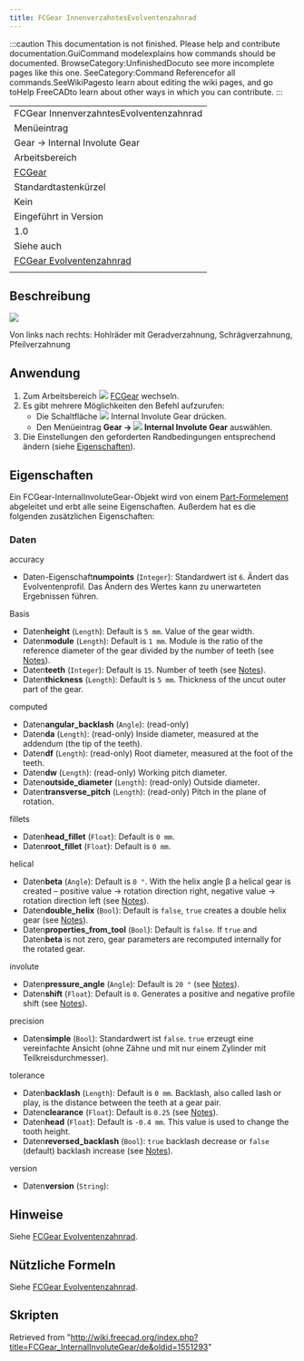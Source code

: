 ```yaml
---
title: FCGear InnenverzahntesEvolventenzahnrad
---
```

:::caution
This documentation is not finished. Please help and contribute documentation.GuiCommand modelexplains how commands should be documented. BrowseCategory:UnfinishedDocuto see more incomplete pages like this one. SeeCategory:Command Referencefor all commands.SeeWikiPagesto learn about editing the wiki pages, and go toHelp FreeCADto learn about other ways in which you can contribute.
:::

|  |
| --- |
| FCGear InnenverzahntesEvolventenzahnrad |
| Menüeintrag |
| Gear → Internal Involute Gear |
| Arbeitsbereich |
| [FCGear](/FCGear_Workbench/de "FCGear Workbench/de") |
| Standardtastenkürzel |
| Kein |
| Eingeführt in Version |
| 1.0 |
| Siehe auch |
| [FCGear Evolventenzahnrad](/FCGear_InvoluteGear/de "FCGear InvoluteGear/de") |
|  |

## Beschreibung

![](/images/FCGear_InternalInvoluteGear-01.png)

Von links nach rechts: Hohlräder mit Geradverzahnung, Schrägverzahnung, Pfeilverzahnung

## Anwendung

1. Zum Arbeitsbereich ![](/images/FCGear_workbench_icon.svg) [FCGear](/FCGear_Workbench/de "FCGear Workbench/de") wechseln.
2. Es gibt mehrere Möglichkeiten den Befehl aufzurufen:
   * Die Schaltfläche ![](/images/FCGear_InternalInvoluteGear.svg) Internal Involute Gear drücken.
   * Den Menüeintrag **Gear → ![](/images/FCGear_InternalInvoluteGear.svg) Internal Involute Gear** auswählen.
3. Die Einstellungen den geforderten Randbedingungen entsprechend ändern (siehe [Eigenschaften](#Eigenschaften)).

## Eigenschaften

Ein FCGear-InternalInvoluteGear-Objekt wird von einem [Part-Formelement](/Part_Feature/de "Part Feature/de") abgeleitet und erbt alle seine Eigenschaften. Außerdem hat es die folgenden zusätzlichen Eigenschaften:

### Daten

accuracy

* Daten-Eigenschaft**numpoints** (`Integer`): Standardwert ist `6`. Ändert das Evolventenprofil. Das Ändern des Wertes kann zu unerwarteten Ergebnissen führen.

Basis

* Daten**height** (`Length`): Default is `5 mm`. Value of the gear width.
* Daten**module** (`Length`): Default is `1 mm`. Module is the ratio of the reference diameter of the gear divided by the number of teeth (see [Notes](/FCGear_InvoluteGear#Notes "FCGear InvoluteGear")).
* Daten**teeth** (`Integer`): Default is `15`. Number of teeth (see [Notes](/FCGear_InvoluteGear#Notes "FCGear InvoluteGear")).
* Daten**thickness** (`Length`): Default is `5 mm`. Thickness of the uncut outer part of the gear.

computed

* Daten**angular\_backlash** (`Angle`): (read-only)
* Daten**da** (`Length`): (read-only) Inside diameter, measured at the addendum (the tip of the teeth).
* Daten**df** (`Length`): (read-only) Root diameter, measured at the foot of the teeth.
* Daten**dw** (`Length`): (read-only) Working pitch diameter.
* Daten**outside\_diameter** (`Length`): (read-only) Outside diameter.
* Daten**transverse\_pitch** (`Length`): (read-only) Pitch in the plane of rotation.

fillets

* Daten**head\_fillet** (`Float`): Default is `0 mm`.
* Daten**root\_fillet** (`Float`): Default is `0 mm`.

helical

* Daten**beta** (`Angle`): Default is `0 °`. With the helix angle β a helical gear is created – positive value → rotation direction right, negative value → rotation direction left (see [Notes](/FCGear_InvoluteGear#Notes "FCGear InvoluteGear")).
* Daten**double\_helix** (`Bool`): Default is `false`, `true` creates a double helix gear (see [Notes](/FCGear_InvoluteGear#Notes "FCGear InvoluteGear")).
* Daten**properties\_from\_tool** (`Bool`): Default is `false`. If `true` and Daten**beta** is not zero, gear parameters are recomputed internally for the rotated gear.

involute

* Daten**pressure\_angle** (`Angle`): Default is `20 °` (see [Notes](/FCGear_InvoluteGear#Notes "FCGear InvoluteGear")).
* Daten**shift** (`Float`): Default is `0`. Generates a positive and negative profile shift (see [Notes](/FCGear_InvoluteGear#Notes "FCGear InvoluteGear")).

precision

* Daten**simple** (`Bool`): Standardwert ist `false`. `true` erzeugt eine vereinfachte Ansicht (ohne Zähne und mit nur einem Zylinder mit Teilkreisdurchmesser).

tolerance

* Daten**backlash** (`Length`): Default is `0 mm`. Backlash, also called lash or play, is the distance between the teeth at a gear pair.
* Daten**clearance** (`Float`): Default is `0.25` (see [Notes](/FCGear_InvoluteGear#Notes "FCGear InvoluteGear")).
* Daten**head** (`Float`): Default is `-0.4 mm`. This value is used to change the tooth height.
* Daten**reversed\_backlash** (`Bool`): `true` backlash decrease or `false` (default) backlash increase (see [Notes](/FCGear_InvoluteGear#Notes "FCGear InvoluteGear")).

version

* Daten**version** (`String`):

## Hinweise

Siehe [FCGear Evolventenzahnrad](/FCGear_InvoluteGear/de#Hinweise "FCGear InvoluteGear/de").

## Nützliche Formeln

Siehe [FCGear Evolventenzahnrad](/FCGear_InvoluteGear/de#Hilfreiche_Formeln "FCGear InvoluteGear/de").

## Skripten

Retrieved from "<http://wiki.freecad.org/index.php?title=FCGear_InternalInvoluteGear/de&oldid=1551293>"
